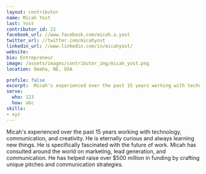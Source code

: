 ```yaml
---
layout: contributor
name: Micah Yost
last: Yost
contributor_id: 22
facebook_url: //www.facebook.com/micah.a.yost
twitter_url: //twitter.com/micahyost
linkedin_url: //www.linkedin.com/in/micahyost/
website: 
bio: Entrepreneur
image: /assets/images/contributor_img/micah_yost.png
location: Omaha, NE, USA

profile: false
excerpt:  Micah's experienced over the past 15 years working with technology, communication, and creativity.
serve:
  who: 123
  how: abc
skills:
- xyz
---
```

Micah's experienced over the past 15 years working with technology, communication, and creativity. He is eternally curious and always learning new things. He is specifically fascinated with the future of work. Micah has consulted around the world on marketing, lead generation, and communication. He has helped raise over $500 million in funding by crafting unique pitches and communication strategies. 